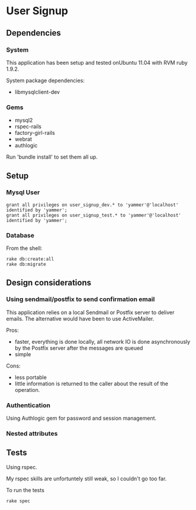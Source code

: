 # User Signup

## Dependencies
### System
This application has been setup and tested onUbuntu 11.04
with RVM ruby 1.9.2.

System package dependencies:

* libmysqlclient-dev
### Gems
* mysql2
* rspec-rails
* factory-girl-rails
* webrat
* authlogic

Run 'bundle install' to set them all up.

## Setup

### Mysql User
```
grant all privileges on user_signup_dev.* to 'yammer'@'localhost' identified by 'yammer';
grant all privileges on user_signup_test.* to 'yammer'@'localhost' identified by 'yammer';
```

### Database
From the shell:

```
rake db:create:all
rake db:migrate
```

## Design considerations
### Using sendmail/postfix to send confirmation email
This application relies on a local Sendmail or Postfix server to deliver emails.
The alternative would have been to use ActiveMailer.

Pros:

* faster, everything is done locally, all network IO is done asynchronously
by the Postfix server after the messages are queued
* simple

Cons:

* less portable
* little information is returned to the caller about the result of the operation.

### Authentication
Using Authlogic gem for password and session management.

### Nested attributes

## Tests
Using rspec.

My rspec skills are unfortuntely still weak, so I couldn't go too far.

To run the tests

```
rake spec
```

